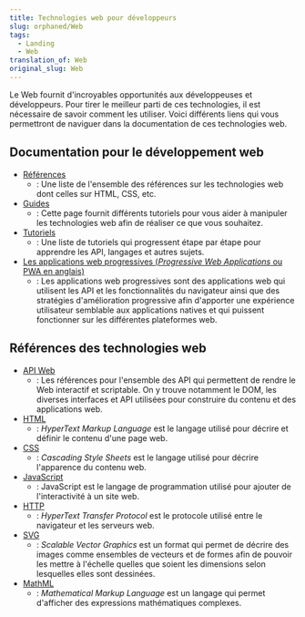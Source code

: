 ```yaml
---
title: Technologies web pour développeurs
slug: orphaned/Web
tags:
  - Landing
  - Web
translation_of: Web
original_slug: Web
---
```


Le Web fournit d'incroyables opportunités aux développeuses et développeurs. Pour tirer le meilleur parti de ces technologies, il est nécessaire de savoir comment les utiliser. Voici différents liens qui vous permettront de naviguer dans la documentation de ces technologies web.

## Documentation pour le développement web

- [Références](/fr/docs/Web/Reference)
  - : Une liste de l'ensemble des références sur les technologies web dont celles sur HTML, CSS, etc.
- [Guides](/fr/docs/Web/Guide)
  - : Cette page fournit différents tutoriels pour vous aider à manipuler les technologies web afin de réaliser ce que vous souhaitez.
- [Tutoriels](/fr/docs/Web/Tutorials)
  - : Une liste de tutoriels qui progressent étape par étape pour apprendre les API, langages et autres sujets.
- [Les applications web progressives (_Progressive Web Applications_ ou PWA en anglais)](/fr/docs/Web/Progressive_web_apps)
  - : Les applications web progressives sont des applications web qui utilisent les API et les fonctionnalités du navigateur ainsi que des stratégies d'amélioration progressive afin d'apporter une expérience utilisateur semblable aux applications natives et qui puissent fonctionner sur les différentes plateformes web.

## Références des technologies web

- [API Web](/fr/docs/Web/Reference/API)
  - : Les références pour l'ensemble des API qui permettent de rendre le Web interactif et scriptable. On y trouve notamment le DOM, les diverses interfaces et API utilisées pour construire du contenu et des applications web.
- [HTML](/fr/docs/Web/HTML)
  - : _HyperText Markup Language_ est le langage utilisé pour décrire et définir le contenu d'une page web.
- [CSS](/fr/docs/Web/CSS)
  - : _Cascading Style Sheets_ est le langage utilisé pour décrire l'apparence du contenu web.
- [JavaScript](/fr/docs/Web/JavaScript)
  - : JavaScript est le langage de programmation utilisé pour ajouter de l'interactivité à un site web.
- [HTTP](/fr/docs/Web/HTTP)
  - : _HyperText Transfer Protocol_ est le protocole utilisé entre le navigateur et les serveurs web.
- [SVG](/fr/docs/Web/SVG)
  - : _Scalable Vector Graphics_ est un format qui permet de décrire des images comme ensembles de vecteurs et de formes afin de pouvoir les mettre à l'échelle quelles que soient les dimensions selon lesquelles elles sont dessinées.
- [MathML](/fr/docs/Web/MathML)
  - : _Mathematical Markup Language_ est un langage qui permet d'afficher des expressions mathématiques complexes.
